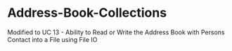 # Address-Book-Collections
Modified to UC 13 - Ability to Read or Write the Address Book with Persons Contact into a File using File IO
